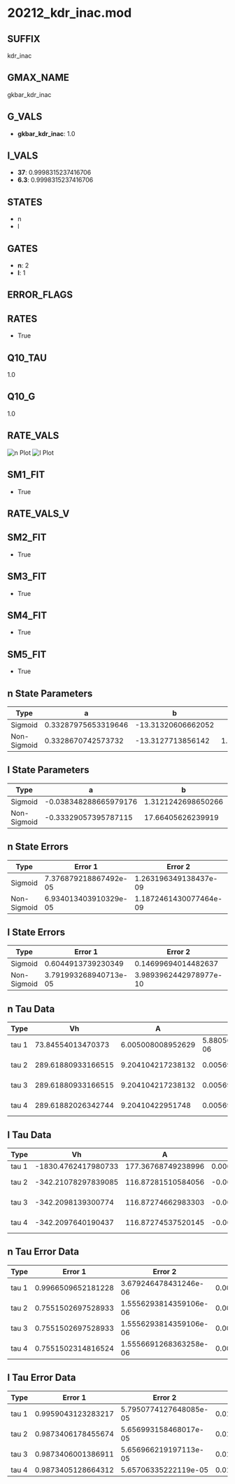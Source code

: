 # 20212_kdr_inac.mod

## SUFFIX

kdr_inac

## GMAX_NAME

gkbar_kdr_inac

## G_VALS

- **gkbar_kdr_inac**: 1.0

## I_VALS

- **37**: 0.9998315237416706
- **6.3**: 0.9998315237416706

## STATES

- n
- l

## GATES

- **n**: 2
- **l**: 1

## ERROR_FLAGS


## RATES

- True

## Q10_TAU

1.0

## Q10_G

1.0

## RATE_VALS

![n Plot](/Users/pbozelos/Dropbox/icg-Chai-Panos/supermodels/output_markdown_files/K/20212_kdr_inac.mod/images/n.png)
![l Plot](/Users/pbozelos/Dropbox/icg-Chai-Panos/supermodels/output_markdown_files/K/20212_kdr_inac.mod/images/l.png)

## SM1_FIT

- True

## RATE_VALS_V

## SM2_FIT

- True

## SM3_FIT

- True

## SM4_FIT

- True

## SM5_FIT

- True

## n State Parameters

| Type | a | b | c | d |
| --- | --- | --- | --- | --- |
| Sigmoid | 0.33287975653319646 | -13.31320606662052 |
| Non-Sigmoid | 0.3328670742573732 | -13.3127713856142 | 1.0000163913179974 | -2.0286665718039195e-05 |

## l State Parameters

| Type | a | b | c | d |
| --- | --- | --- | --- | --- |
| Sigmoid | -0.038348288665979176 | 1.3121242698650266 |
| Non-Sigmoid | -0.33329057395787115 | 17.66405626239919 | 0.6873800595895975 | 0.31252838744798694 |

## n State Errors

| Type | Error 1 | Error 2 | Error 3 |
| --- | --- | --- | --- |
| Sigmoid | 7.376879218867492e-05 | 1.263196349138437e-09 | 4.509985289143986e-05 |
| Non-Sigmoid | 6.934013403910329e-05 | 1.1872461430077464e-09 | 4.239231457982819e-05 |

## l State Errors

| Type | Error 1 | Error 2 | Error 3 |
| --- | --- | --- | --- |
| Sigmoid | 0.6044913739230349 | 0.14699694014482637 | 0.29883496405103216 |
| Non-Sigmoid | 3.791993268940713e-05 | 3.9893962442978977e-10 | 1.874601063124406e-05 |

## n Tau Data

| Type | Vh | A | b1 | b2 | c1 | c2 | d1 | d2 | e1 | e2 |
| --- | --- | --- | --- | --- | --- | --- | --- | --- | --- | --- |
| tau 1 | 73.84554013470373 | 6.005008008952629 | 5.8805687774503985e-06 | -1.434107794045723e-06 |
| tau 2 | 289.61880933166515 | 9.204104217238132 | 0.005699834553110872 | 7.370044919216043e-06 | -0.005697733226890944 | -3.596313877738035e-05 |
| tau 3 | 289.61880933166515 | 9.204104217238132 | 0.005699834553110872 | 7.370044919216043e-06 | 0.0 | -0.005697733226890944 | -3.596313877738035e-05 | 0.0 |
| tau 4 | 289.61882026342744 | 9.20410422951748 | 0.005699834548230805 | 7.370044934691278e-06 | -1.543863946055506e-16 | -8.354414287953522e-17 | -0.005697733190807843 | -3.596313893713617e-05 | 3.00468232709297e-15 | -1.9880034951427374e-17 |

## l Tau Data

| Type | Vh | A | b1 | b2 | c1 | c2 | d1 | d2 | e1 | e2 |
| --- | --- | --- | --- | --- | --- | --- | --- | --- | --- | --- |
| tau 1 | -1830.4762417980733 | 177.36768749238996 | 0.0005098449043106949 | 0.00017531314784628325 |
| tau 2 | -342.21078297839085 | 116.87281510584056 | -0.0008505134262561064 | 6.453234878418205e-05 | 0.0008148067989308986 | -1.0558633227093044e-06 |
| tau 3 | -342.2098139300774 | 116.87274662983303 | -0.0008507530481922968 | 6.453163946108601e-05 | 1.7634099502308673e-11 | 0.000814808666024514 | -1.0558576859780571e-06 | -4.7357131502098984e-14 |
| tau 4 | -342.2097640190437 | 116.87274537520145 | -0.0008507597863446416 | 6.453161490832716e-05 | 1.7496171876516114e-11 | 7.146878040155713e-14 | 0.0008148086980339265 | -1.055857595344794e-06 | -4.997753445928406e-14 | 1.599646948646563e-16 |

## n Tau Error Data

| Type | Error 1 | Error 2 | Error 3 |
| --- | --- | --- | --- |
| tau 1 | 0.9966509652181228 | 3.679246478431246e-06 | 0.0019268956651059173 |
| tau 2 | 0.7551502697528933 | 1.5556293814359106e-06 | 0.001459985322917896 |
| tau 3 | 0.7551502697528933 | 1.5556293814359106e-06 | 0.001459985322917896 |
| tau 4 | 0.7551502314816524 | 1.5556691268363258e-06 | 0.0014599852489254044 |

## l Tau Error Data

| Type | Error 1 | Error 2 | Error 3 |
| --- | --- | --- | --- |
| tau 1 | 0.9959043123283217 | 5.7950774127648085e-05 | 0.010802842911772198 |
| tau 2 | 0.9873406178455674 | 5.656993158468017e-05 | 0.010709950206020858 |
| tau 3 | 0.9873406001386911 | 5.656966219197113e-05 | 0.01070995001394959 |
| tau 4 | 0.9873405128664312 | 5.65706335222119e-05 | 0.010709949067283828 |

